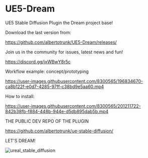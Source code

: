 # UE5-Dream
UE5 Stable Diffusion Plugin 
the Dream project base! 

Download the last version from:

https://github.com/albertotrunk/UE5-Dream/releases/

Join us in the community for issues, latest news and fun!

https://discord.gg/jxWBwY8r5c

Workflow example: concept/prototyping

https://user-images.githubusercontent.com/8300565/196834670-ca8b122f-e0d7-4285-97ff-c38bd9e5aa60.mp4



How to install:

https://user-images.githubusercontent.com/8300565/201211722-842b38fb-f884-448b-944e-d5db895dab5b.mp4


THE PUBLIC DEV REPO OF THE PLUGIN

https://github.com/albertotrunk/ue-stable-diffusion/


LET'S DREAM!


![ureal_stable_diffusion](https://user-images.githubusercontent.com/8300565/201211931-c941cd7b-753a-4555-a3f5-87c85c7b0e1f.png)






